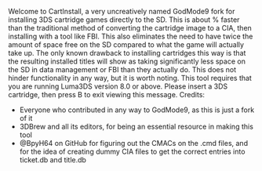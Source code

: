 Welcome to CartInstall, a very uncreatively named GodMode9 fork for installing 3DS cartridge games directly to the SD.
This is about % faster than the traditional method of converting the cartridge image to a CIA, then installing with a tool like FBI. This also eliminates the need to have twice the amount of space free on the SD compared to what the game will actually take up.
The only known drawback to installing cartridges this way is that the resulting installed titles will show as taking significantly less space on the SD in data management or FBI than they actually do. This does not hinder functionality in any way, but it is worth noting.
This tool requires that you are running Luma3DS version 8.0 or above.
Please insert a 3DS cartridge, then press B to exit viewing this message.
Credits:
* Everyone who contributed in any way to GodMode9, as this is just a fork of it
* 3DBrew and all its editors, for being an essential resource in making this tool
* @BpyH64 on GitHub for figuring out the CMACs on the .cmd files, and for the idea of creating dummy CIA files to get the correct entries into ticket.db and title.db